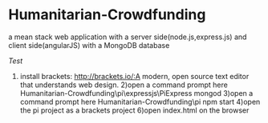 # Humanitarian-Crowdfunding
a mean stack web application with a server side(node.js,express.js) and client side(angularJS) with a MongoDB database

*Test*
1) install brackets: http://brackets.io/:A modern, open source text editor that understands web design.
2)open a command prompt here Humanitarian-Crowdfunding\pi\expressjs\PiExpress  mongod 
3)open a command prompt here Humanitarian-Crowdfunding\pi npm start
4)open the pi project as a brackets project
6)open index.html on the browser
